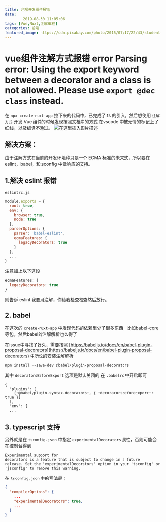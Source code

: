 ```yaml
---
title: 注解开发组件报错
date: 
        2019-08-30 11:05:06
tags: [Vue,Nuxt,注解编程]
categories: 前端
featured_image: https://cdn.pixabay.com/photo/2015/07/17/22/43/student-849825_960_720.jpg
---
```

# vue组件注解方式报错 error  Parsing error: Using the export keyword between a decorator and a class is not allowed. Please use `export @dec class` instead.  
在 `npx create-nuxt-app` 拉下来的代码中，已完成了 ts 的引入。然后想使用 `注解方式` 开发 Vue 组件的时候发现按照文档中的方式 在vscode 中被无情的标记上了红线，以及编译不通过。
![在这里插入图片描述](https://img-blog.csdnimg.cn/20190830104947261.png?x-oss-process=image/watermark,type_ZmFuZ3poZW5naGVpdGk,shadow_10,text_aHR0cHM6Ly9ibG9nLmNzZG4ubmV0L3FxXzM0MzAxMzcx,size_16,color_FFFFFF,t_70)
## 解决方案：
由于注解方式在当前的开发环境种只是一个 ECMA 标准的未来式，所以要在 eslint，babel，和tsconfig 中做响应的支持。
## 1.解决 eslint 报错
`eslintrc.js`
```javascript
module.exports = {
  root: true,
  env: {
    browser: true,
    node: true
  },
  parserOptions: {
    parser: 'babel-eslint',
    ecmaFeatures: {
      legacyDecorators: true
    }
  },
  ...
}
```
注意加上以下这段
```javascript
ecmaFeatures: {
  legacyDecorators: true
}
```
则告诉 eslint 我要用注解，你给我检查检查然后放行。

## 2. babel
在这次的 `create-nuxt-app` 中发现代码的依赖里少了很多东西，比如babel-core等包，然后babel的注解解析也么得了

在issue中寻找了好久，需要按照 
[https://babeljs.io/docs/en/babel-plugin-proposal-decorators](https://babeljs.io/docs/en/babel-plugin-proposal-decorators)
中所说的安装注解解析
```shell
npm install --save-dev @babel/plugin-proposal-decorators
```
其中 `decoratorsBeforeExport` 选项是默认关闭的 在 `.babelrc` 中开启即可
```
{
  "plugins": [
    ["@babel/plugin-syntax-decorators", { "decoratorsBeforeExport": true }]
  ],
  "env": {
  ...
```

## 3. typescript 支持
另外就是在 `tsconfig.json` 中指定 `experimentalDecorators` 属性，否则可能会在控制台得到
```error
Experimental support for 
decorators is a feature that is subject to change in a future 
release. Set the 'experimentalDecorators' option in your 'tsconfig' or 'jsconfig' to remove this warning.
```
在  `tsconfig.json`  中的写法是：
```json
{
  "compilerOptions": {
    ...
    "experimentalDecorators": true,
    ...
  }
}
```

